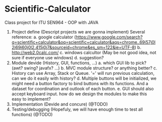 # Scientific-Calculator
Class project for ITU SEN964 - OOP with JAVA

1. Project define (Descript projects we are gonna implement)
  Several reference:
    a. google calculator (https://www.google.com/search?q=scientific+calculator&oq=scientific+calculator&aqs=chrome..69i57j0l2j69i60j0l2.415j0j7&sourceid=chrome&es_sm=122&ie=UTF-8)
    b. http://web2.0calc.com/
    c. windows calcultor (May be not good idea, not sure if everyone use windows)
    d. suggestion?
2. Module devide (History, GUI, functions, ...)
  a. which GUI lib to pick? (awt? swing? javafx? ...)
  b. MVC module structure? or anything better?
  c. History can use Array, Stack or Queue. '=' will run previous calculation, can we do it easily with history?
  d. Multiple buttons will be initialized, we might need a button factory to bind buttons with its functions. And a dataset for coordination and outlook of each button.
  e. GUI should also accept keyboard input. how do we design the modules to make this easy to implement?
3. Implementation (Devide and concure)
  (@TODO)
4. Testing/debugging (Hopefuly, we will have enough time to test all functions)
  (@TODO)
